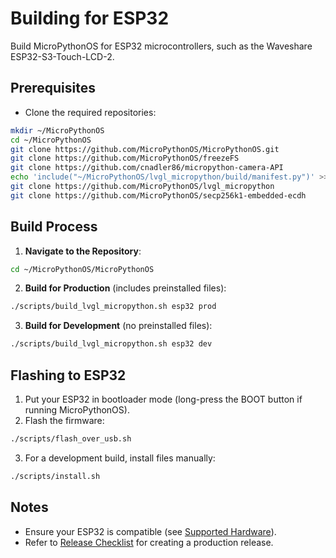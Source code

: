# Building for ESP32

Build MicroPythonOS for ESP32 microcontrollers, such as the Waveshare ESP32-S3-Touch-LCD-2.

## Prerequisites

- Clone the required repositories:
```bash
mkdir ~/MicroPythonOS
cd ~/MicroPythonOS
git clone https://github.com/MicroPythonOS/MicroPythonOS.git
git clone https://github.com/MicroPythonOS/freezeFS
git clone https://github.com/cnadler86/micropython-camera-API
echo 'include("~/MicroPythonOS/lvgl_micropython/build/manifest.py")' >> micropython-camera-API/src/manifest.py
git clone https://github.com/MicroPythonOS/lvgl_micropython
git clone https://github.com/MicroPythonOS/secp256k1-embedded-ecdh
```

## Build Process

1. **Navigate to the Repository**:
```bash
cd ~/MicroPythonOS/MicroPythonOS
```

2. **Build for Production** (includes preinstalled files):
```bash
./scripts/build_lvgl_micropython.sh esp32 prod
```

3. **Build for Development** (no preinstalled files):
```bash
./scripts/build_lvgl_micropython.sh esp32 dev
```

## Flashing to ESP32

1. Put your ESP32 in bootloader mode (long-press the BOOT button if running MicroPythonOS).
2. Flash the firmware:
```bash
./scripts/flash_over_usb.sh
```
3. For a development build, install files manually:
```bash
./scripts/install.sh
```

## Notes

- Ensure your ESP32 is compatible (see [Supported Hardware](../getting-started/supported-hardware.md)).
- Refer to [Release Checklist](release-checklist.md) for creating a production release.
